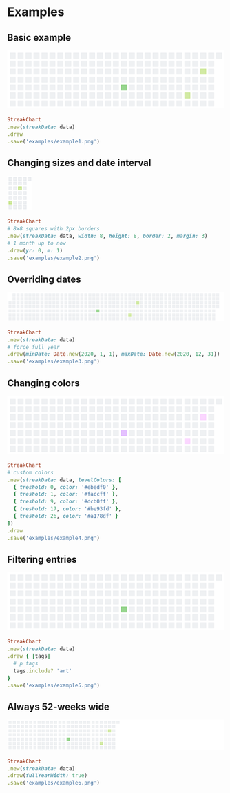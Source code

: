 # Examples

<!--
require 'csv'

require 'StreakPng'
include StreakPng

text = <<~EOF
sport,20 pushups,2020.08.12
sport,20 min running,2020.08.12
code,my super project,go,2020.08.01
art,portrait of me,2020.06.05
art,portrait of my dog,2020.06.05
art,garden painting,2020.06.05
art,city landscape 1,2020.06.05
art,city landscape 2,2020.06.05
art,city landscape 3,2020.06.05
art,city landscape 4,2020.06.05
art,city landscape 5,2020.06.05
art,city landscape 6,2020.06.05
EOF

data = StreakData.new

CSV.new(text).each do |row|
  data.add Date.strptime(row[-1],"%Y.%m.%d"), *row[0..-2]
end

-->

## Basic example

![](example1.png)

```ruby
StreakChart
.new(streakData: data)
.draw
.save('examples/example1.png')
```

## Changing sizes and date interval

![](example2.png)

```ruby
StreakChart
# 8x8 squares with 2px borders
.new(streakData: data, width: 8, height: 8, border: 2, margin: 3)
# 1 month up to now
.draw(yr: 0, m: 1)
.save('examples/example2.png')
```

## Overriding dates

![](example3.png)

```ruby
StreakChart
.new(streakData: data)
# force full year
.draw(minDate: Date.new(2020, 1, 1), maxDate: Date.new(2020, 12, 31))
.save('examples/example3.png')
```

## Changing colors

![](example4.png)

```ruby
StreakChart
# custom colors
.new(streakData: data, levelColors: [
  { treshold: 0, color: '#ebedf0' },
  { treshold: 1, color: '#faccff' },
  { treshold: 9, color: '#dcb0ff' },
  { treshold: 17, color: '#be93fd' },
  { treshold: 26, color: '#a178df' }
])
.draw
.save('examples/example4.png')
```

## Filtering entries

![](example5.png)

```ruby
StreakChart
.new(streakData: data)
.draw { |tags|
  # p tags
  tags.include? 'art'
}
.save('examples/example5.png')
```

## Always 52-weeks wide

![](example6.png)

```ruby
StreakChart
.new(streakData: data)
.draw(fullYearWidth: true)
.save('examples/example6.png')
```

<!--
File.open('examples/examples.markdown', 'w') do |aFile|
  aFile.puts File.read(__FILE__).gsub(/^#/, '')
end
-->
